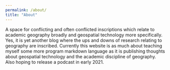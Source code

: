 ```yaml
---
permalink: /about/
title: "About"
---
```

A space for conflicting and often conflicted inscriptions which relate to academic geography broadly and geospatial technology more specifically. Yes, it is yet another blog where the ups and downs of research relating to geography are inscribed. Currently this website is as much about teaching myself some more program markdown language as it is publishing thoughts about geospatial technology and the academic discipline of geography.  Also hoping to release a podcast in early 2021.
